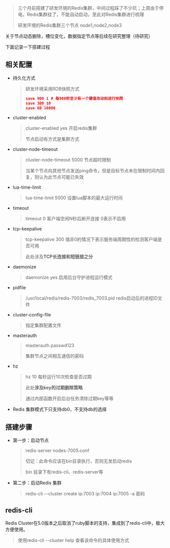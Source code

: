 > 三个月前搭建了研发环境的Redis集群，中间过程踩了不少坑；上周由于停电，Redis集群挂了，不能自动启动，至此对Redis集群进行梳理
>
> 研发环境的Redis集群三个节点 node1,node2,node3

关于节点动态删除，槽位变化，数据指定节点等后续在研究整理（待研究）

下面记录一下搭建过程

## 相关配置

* 持久化方式

  > 研发环境采用RDB快照方式
  >
  > ```json
  > save 900 1 # 每900秒至少有一个键值改动则进行快照
  > save 300 10
  > save 60 10000
  > ```

* cluster-enabled 

  > cluster-enabled yes  开启redis集群 
  >
  > 节点启动有方式是集群方式

* cluster-node-timeout

  > cluster-node-timeout 5000 节点超时限制
  >
  > 当某个节点向其他节点发送ping命令，但是目标节点未在限制时间内回复，则认为此节点可能已失效

* lua-time-limit

  > lua-time-limit 5000 设置lua脚本的最大运行时间

* timeout

  > timeout 0  客户端空闲N秒后断开连接  0表示不启用

* tcp-keepalive

  > tcp-keepalive 300 值非0的情况下表示服务端周期性的检测客户端是否可用
  >
  > 此处涉及**TCP长连接和短链接之分**

* daemonize

  > daemonize yes 启用后台守护进程运行模式

* pidfile

  > /usr/local/redis/redis-7003/redis_7003.pid  redis启动后的进程ID文件

* cluster-config-file

  > 指定集群配置文件

* masterauth

  > masterauth passwd123
  >
  > 集群节点之间相互通信的密码

* hz

  > hz 10  每秒运行10次检查是否过期
  >
  > 此处**涉及key的过期删除策略**
  >
  > 通过内部函数开启后台任务清除过期key等等

* Redis 集群模式下只支持db0，不支持db的选择

## 搭建步骤

* 第一步：启动节点

  > redis-server  nodes-7005.conf
  >
  > 切记：此命令应该在bin目录执行，否则无发启动redis
  >
  > bin 目录下有redis-cli、redis-server等

* 第二步：启动Redis 集群

  > redis-cli --cluster create ip:7003 ip:7004 ip:7005  -a 密码

## redis-cli

Redis Cluster在5.0版本之后取消了ruby脚本的支持，集成到了redis-cli中，极大方便使用。

> 使用redis-cli --cluster help 查看该命令的具体使用方式

